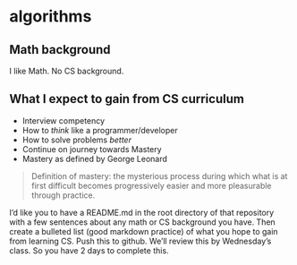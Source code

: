 # algorithms

## Math background

I like Math.
No CS background.

## What I expect to gain from CS curriculum

- Interview competency
- How to *think* like a programmer/developer
- How to solve problems *better*
- Continue on journey towards Mastery
 - Mastery as defined by George Leonard
  > Definition of mastery: the mysterious process during which what is at first difficult becomes progressively easier and more pleasurable through practice.

I’d like you to have a README.md in the root directory of that repository with a few sentences about any math or CS background you have. Then create a bulleted list (good markdown practice) of what you hope to gain from learning CS. Push this to github. We’ll review this by Wednesday’s class. So you have 2 days to complete this.
